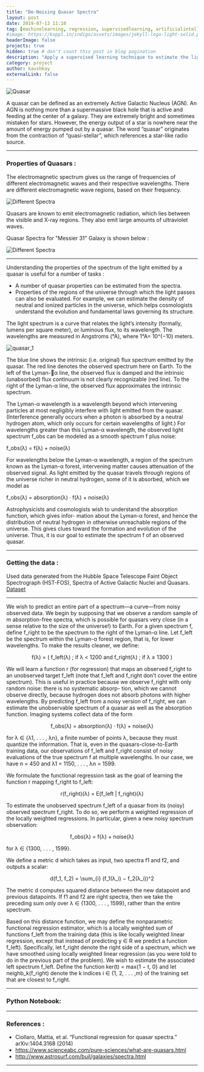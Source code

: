 ```yaml
---
title: "De-Noising Quasar Spectra"
layout: post
date: 2019-07-13 11:10
tag: [machinelearning, regression, supervisedlearning, artificialintelligence]
#image: https://koppl.in/indigo/assets/images/jekyll-logo-light-solid.png
headerImage: false
projects: true
hidden: true # don't count this post in blog pagination
description: "Apply a supervised learning technique to estimate the light spectrum of quasars."
category: project
author: kaushkay
externalLink: false
---
```


![Quasar](/assets/images/projects/reg_for_quasar_spectra/quasar_2.jpg)

A quasar can be defined as an extremely Active Galactic Nucleus (AGN). An AGN is nothing more than a supermassive black hole that is active and feeding at the center of a galaxy. They are extremely bright and sometimes mistaken for stars. However, the energy output of a star is nowhere near the amount of energy pumped out by a quasar. The word “quasar” originates from the contraction of “quasi-stellar”, which references a star-like radio source. 

---

### Properties of Quasars : 
The electromagnetic spectrum gives us the range of frequencies of different electromagnetic waves and their respective wavelengths. There are different electromagnetic wave regions, based on their frequency.

![Different Spectra](/assets/images/projects/reg_for_quasar_spectra/Electromagnetic-Spectrum-1.jpg)

Quasars are known to emit electromagnetic radiation, which lies between the visible and X-ray regions. They also emit large amounts of ultraviolet waves.

Quasar Spectra for "Messier 31" Galaxy is shown below :

![Different Spectra](/assets/images/projects/reg_for_quasar_spectra/quasar_spec_messier.jpg)

---

Understanding the properties of the spectrum of the light emitted by a quasar is useful for a number of tasks :
- A number of quasar properties can be estimated from the spectra.
- Properties of the regions of the universe through which the light passes can also be evaluated.
For example, we can estimate the density of neutral and ionized particles in the universe, which helps cosmologists understand the evolution and fundamental laws governing its structure.

The light spectrum is a curve that relates the light’s intensity (formally, lumens per square meter), or luminous flux, to its wavelength. The wavelengths are measured in Angstroms (°A), where 1°A= 10^(−10) meters.

![quasar_1](/assets/images/projects/reg_for_quasar_spectra/quasar_1.jpg)

The blue line shows the intrinsic (i.e. original) flux spectrum emitted by the quasar. The red line denotes the observed spectrum here on Earth. To the left of the Lyman-α line, the observed flux is damped and the intrinsic (unabsorbed) flux continuum is not clearly recognizable (red line). To the right of the Lyman-α line, the observed flux approximates the intrinsic spectrum.

The Lyman-α wavelength is a wavelength beyond which intervening particles at most negligibly interfere with light emitted from the quasar. (Interference generally occurs when a photon is absorbed by a neutral hydrogen atom, which only occurs for certain wavelengths of light.) For wavelengths greater than this Lyman-α wavelength, the observed light spectrum f_obs can be modeled as a smooth spectrum f plus noise:

f_obs(λ) = f(λ) + noise(λ)

For wavelengths below the Lyman-α wavelength, a region of the spectrum known as the Lyman-α forest, intervening matter causes attenuation of the observed signal. As light emitted by the quasar travels through regions of the universe richer in neutral hydrogen, some of it is absorbed, which we model as

f_obs(λ) = absorption(λ) · f(λ) + noise(λ)

Astrophysicists and cosmologists wish to understand the absorption function, which gives infor- mation about the Lyman-α forest, and hence the distribution of neutral hydrogen in otherwise unreachable regions of the universe. This gives clues toward the formation and evolution of the universe. Thus, it is our goal to estimate the spectrum f of an observed quasar.

---

### Getting the data : 
Used data generated from the Hubble Space Telescope Faint Object Spectrograph (HST-FOS), Spectra of Active Galactic Nuclei and Quasars. [Dataset](https://github.com/kaushkay/denoising-quasar-spectra/tree/master/Data)

---

We wish to predict an entire part of a spectrum—a curve—from noisy observed data. We begin by supposing that we observe a random sample of m absorption-free spectra, which is possible for quasars very close (in a sense relative to the size of the universe!) to Earth. For a given spectrum f, define f_right to be the spectrum to the right of the Lyman-α line. Let f_left be the spectrum within the Lyman-α forest region, that is, for lower wavelengths. To make the results cleaner, we define:

<div style="text-align:center">f(λ) = ( f_left(λ) ; if λ < 1200  and f_right(λ) ; if λ ≥ 1300 )</div>

We will learn a function r (for regression) that maps an observed f_right to an unobserved target f_left (note that f_left and f_right don’t cover the entire spectrum). This is useful in practice because we observe f_right with only random noise: there is no systematic absorp- tion, which we cannot observe directly, because hydrogen does not absorb photons with higher wavelengths. By predicting f_left from a noisy version of f_right, we can estimate the unobservable spectrum of a quasar as well as the absorption function. Imaging systems collect data of the form 

<div style="text-align:center">f_obs(λ) = absorption(λ) · f(λ) + noise(λ)</div>

for λ ∈ {λ1, . . . , λn}, a finite number of points λ, because they must quantize the information. That is, even in the quasars-close-to-Earth training data, our observations of f_left and f_right consist of noisy evaluations of the true spectrum f at multiple wavelengths. In our case, we have n = 450 and λ1 = 1150, . . . , λn = 1599.

We formulate the functional regression task as the goal of learning the function r mapping f_right to f_left:

<div style="text-align:center">r(f_right)(λ) = E(f_left | f_right)(λ)</div>

To estimate the unobserved spectrum f_left of a quasar from its (noisy) observed spectrum f_right. To do so, we perform a weighted regression of the locally weighted regressions. In particular, given a new noisy spectrum observation:

<div style="text-align:center">f_obs(λ) = f(λ) + noise(λ)</div>

for λ ∈ {1300, . . . , 1599}.

We define a metric d which takes as input, two spectra f1 and f2, and outputs a scalar:

<div style="text-align:center">d(f_1, f_2) = \sum_{i} (f_1(λ_i) − f_2(λ_i))^2</div>

The metric d computes squared distance between the new datapoint and previous datapoints. If f1 and f2 are right spectra, then we take the preceding sum only over λ ∈ {1300, . . . , 1599}, rather than the entire spectrum.

Based on this distance function, we may define the nonparametric functional regression estimator, which is a locally weighted sum of functions f_left from the training data (this is like locally weighted linear regression, except that instead of predicting y ∈ R we predict a function f_left). Specifically, let f_right denote the right side of a spectrum, which we have smoothed using locally weighted linear regression (as you were told to do in the previous part of the problem). We wish to estimate the associated left spectrum f_left. Define the function ker(t) = max{1 − t, 0} and let neighb_k(f_right) denote the k indices i ∈ {1, 2, . . . ,m} of the training set that are closest to f_right.

---

###  Python Notebook: 

---

### References : 

- Ciollaro, Mattia, et al. “Functional regression for quasar spectra.” arXiv:1404.3168 (2014)
- <https://www.scienceabc.com/pure-sciences/what-are-quasars.html>
- <http://www.astrosurf.com/buil/galaxies/spectra.html>




---